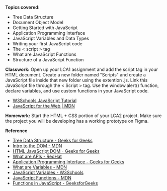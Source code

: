 **Topics covered:**
- Tree Data Structure
- Document Object Model
- Getting Started with JavaScript
- Application Programming Interface
- JavaScript Variables and Data Types
- Writing your first JavaScript code
- The < script > tag
- What are JavaScript Functions
- Structure of a JavaScript Function

**Classwork:** Open up your LCA1 assignment and add the script tag in your HTML document. Create a new folder named "Scripts" and create a JavaScript file inside that new folder using the extention .js. Link this JavaScript file through the < Script > tag. Use the window.alert() function, declare variables, and use custom functions in your JavaScript code.

- [W3Schools JavaScript Tutorial](https://www.w3schools.com/js/DEFAULT.asp)
- [JavaScript for the Web | MDN](https://developer.mozilla.org/en-US/docs/Learn_web_development/Getting_started/Your_first_website/Adding_interactivity)

**Homework:** Start the HTML + CSS portion of your LCA2 project. Make sure the project you will be developing has a working prototype on Figma.

**Reference**
- [Tree Data Structure - Geeks for Geeks](https://www.geeksforgeeks.org/introduction-to-tree-data-structure/)
- [Intro to the DOM - MDN](https://developer.mozilla.org/en-US/docs/Web/API/Document_Object_Model/Introduction)
- [HTML JavaScript DOM - Geeks for Geeks ](https://www.geeksforgeeks.org/dom-document-object-model/)
- [What are APIs - RedHat](https://www.redhat.com/en/topics/api/what-are-application-programming-interfaces)
- [Application Programming Interface - Geeks for Geeks](https://www.geeksforgeeks.org/what-is-an-api/)
- [What are Variables - MDN](https://developer.mozilla.org/en-US/docs/Learn_web_development/Core/Scripting/Variables)
- [JavaScript Variables - W3Schools](https://www.w3schools.com/js/js_variables.asp)
- [JavaScript Functions - MDN](https://developer.mozilla.org/en-US/docs/Web/JavaScript/Guide/Functions)
- [Functions in JavaScript - GeeksforGeeks](https://www.geeksforgeeks.org/functions-in-javascript/)

